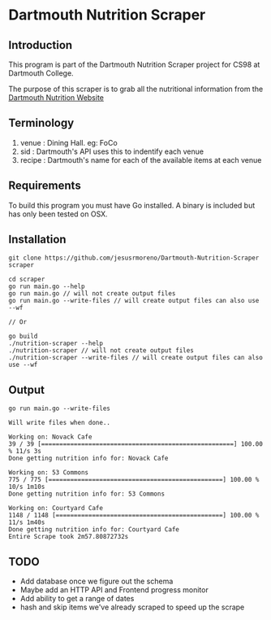 Dartmouth Nutrition Scraper
===========================
## Introduction
This program is part of the Dartmouth Nutrition Scraper
project for CS98 at Dartmouth College.  

The purpose of this scraper is to grab all the nutritional
information from the [Dartmouth Nutrition Website](http://nutrition.dartmouth.edu:8088/)

## Terminology
1. venue : Dining Hall. eg: FoCo
2. sid : Dartmouth's API uses this to indentify each venue
3. recipe : Dartmouth's name for each of the available items at each venue

## Requirements
To build this program you must have Go installed. A binary is included but has only been tested on OSX.

## Installation
```
git clone https://github.com/jesusrmoreno/Dartmouth-Nutrition-Scraper scraper

cd scraper
go run main.go --help
go run main.go // will not create output files
go run main.go --write-files // will create output files can also use --wf

// Or

go build
./nutrition-scraper --help
./nutrition-scraper // will not create output files
./nutrition-scraper --write-files // will create output files can also use --wf
```

## Output
```
go run main.go --write-files

Will write files when done..

Working on: Novack Cafe
39 / 39 [=====================================================] 100.00 % 11/s 3s
Done getting nutrition info for: Novack Cafe

Working on: 53 Commons
775 / 775 [================================================] 100.00 % 10/s 1m10s
Done getting nutrition info for: 53 Commons

Working on: Courtyard Cafe
1148 / 1148 [==============================================] 100.00 % 11/s 1m40s
Done getting nutrition info for: Courtyard Cafe
Entire Scrape took 2m57.80872732s
```

## TODO
* Add database once we figure out the schema
* Maybe add an HTTP API and Frontend progress monitor
* Add ability to get a range of dates
* hash and skip items we've already scraped to speed up the scrape
